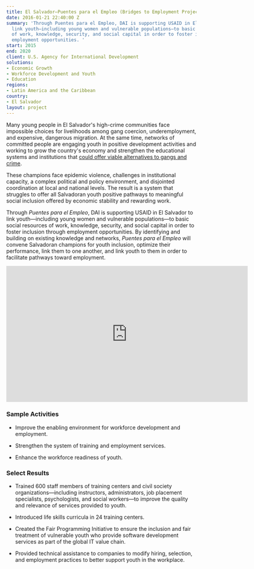 ```yaml
---
title: El Salvador—Puentes para el Empleo (Bridges to Employment Project)
date: 2016-01-21 22:40:00 Z
summary: 'Through Puentes para el Empleo, DAI is supporting USAID in El Salvador to
  link youth—including young women and vulnerable populations—to basic social resources
  of work, knowledge, security, and social capital in order to foster inclusion through
  employment opportunities. '
start: 2015
end: 2020
client: U.S. Agency for International Development
solutions:
- Economic Growth
- Workforce Development and Youth
- Education
regions:
- Latin America and the Caribbean
country:
- El Salvador
layout: project
---
```


Many young people in El Salvador's high-crime communities face impossible choices for livelihoods among gang coercion, underemployment, and expensive, dangerous migration. At the same time, networks of committed people are engaging youth in positive development activities and working to grow the country's economy and strengthen the educational systems and institutions that [could offer viable alternatives to gangs and crime](http://dai-global-developments.com/articles/mitigating-instability-in-central-america/?utm_source=daidotcom).

These champions face epidemic violence, challenges in institutional capacity, a complex political and policy environment, and disjointed coordination at local and national levels. The result is a system that struggles to offer all Salvadoran youth positive pathways to meaningful social inclusion offered by economic stability and rewarding work.

Through *Puentes para el Empleo*, DAI is supporting USAID in El Salvador to link youth—including young women and vulnerable populations—to basic social resources of work, knowledge, security, and social capital in order to foster inclusion through employment opportunities. By identifying and building on existing knowledge and networks, *Puentes para el Empleo* will convene Salvadoran champions for youth inclusion, optimize their performance, link them to one another, and link youth to them in order to facilitate pathways toward employment.

<iframe src="https://player.vimeo.com/video/206426070" width="640" height="360" frameborder="0" webkitallowfullscreen mozallowfullscreen allowfullscreen></iframe>

### Sample Activities

* Improve the enabling environment for workforce development and employment.

* Strengthen the system of training and employment services.

* Enhance the workforce readiness of youth.

### Select Results

* Trained 600 staff members of training centers and civil society organizations—including instructors, administrators, job placement specialists, psychologists, and social workers—to improve the quality and relevance of services provided to youth.

* Introduced life skills curricula in 24 training centers.

* Created the Fair Programming Initiative to ensure the inclusion and fair treatment of vulnerable youth who provide software development services as part of the global IT value chain.

* Provided technical assistance to companies to modify hiring, selection, and employment practices to better support youth in the workplace.